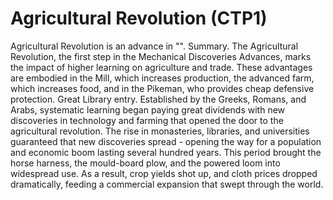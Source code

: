 # Agricultural Revolution (CTP1)

Agricultural Revolution is an advance in "".
Summary.
The Agricultural Revolution, the first step in the Mechanical Discoveries Advances, marks the impact of higher learning on agriculture and trade. These advantages are embodied in the Mill, which increases production, the advanced farm, which increases food, and in the Pikeman, who provides cheap defensive protection.
Great Library entry.
Established by the Greeks, Romans, and Arabs, systematic learning began paying great dividends with new discoveries in technology and farming that opened the door to the agricultural revolution. The rise in monasteries, libraries, and universities guaranteed that new discoveries spread - opening the way for a population and economic boom lasting several hundred years. This period brought the horse harness, the mould-board plow, and the powered loom into widespread use. As a result, crop yields shot up, and cloth prices dropped dramatically, feeding a commercial expansion that swept through the world.